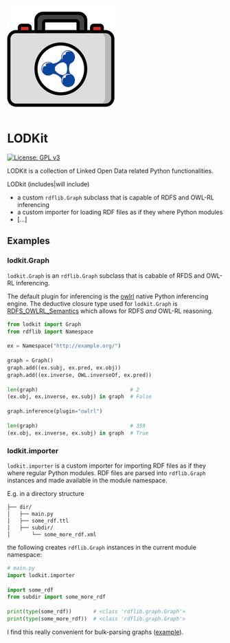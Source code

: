 ![<img src="lodkit.png" width=50% height=50%>](./lodkit.png)

# LODKit
[![License: GPL v3](https://img.shields.io/badge/License-GPLv3-blue.svg)](https://www.gnu.org/licenses/gpl-3.0)

LODKit is a collection of Linked Open Data related Python functionalities. 

LODkit (includes|will include)
- a custom `rdflib.Graph` subclass that is capable of RDFS and OWL-RL inferencing 
- a custom importer for loading RDF files as if they where Python modules
- [...]

## Examples

### lodkit.Graph
`lodkit.Graph` is an `rdflib.Graph` subclass that is cabable of RFDS and OWL-RL inferencing.

The default plugin for inferencing is the [owlrl](https://github.com/RDFLib/OWL-RL/) native Python inferencing engine. The deductive closure type used for `lodkit.Graph` is [RDFS_OWLRL_Semantics](https://owl-rl.readthedocs.io/en/latest/CombinedClosure.html) which allows for RDFS *and* OWL-RL reasoning.

```python
from lodkit import Graph
from rdflib import Namespace

ex = Namespace("http://example.org/")

graph = Graph()
graph.add((ex.subj, ex.pred, ex.obj))
graph.add((ex.inverse, OWL.inverseOf, ex.pred))

len(graph)                              # 2
(ex.obj, ex.inverse, ex.subj) in graph  # False

graph.inference(plugin="owlrl") 

len(graph)                              # 359
(ex.obj, ex.inverse, ex.subj) in graph  # True
```

### lodkit.importer

`lodkit.importer` is a custom importer for importing RDF files as if they where regular Python modules.
RDF files are parsed into `rdflib.Graph` instances and made available in the module namespace.

E.g. in a directory structure

```text
├── dir/
│   ├── main.py
│   ├── some_rdf.ttl
│   ├── subdir/
│       └── some_more_rdf.xml
```

the following creates `rdflib.Graph` instances in the current module namespace:

```python
# main.py
import lodkit.importer

import some_rdf
from subdir import some_more_rdf

print(type(some_rdf))       # <class 'rdflib.graph.Graph'>
print(type(some_more_rdf))  # <class 'rdflib.graph.Graph'>
```
I find this really convenient for bulk-parsing graphs ([example](https://gitlab.com/lupl/rdfdf/-/blob/main/tests/test_corpus_table/test_corpus_table.py#L18)).

